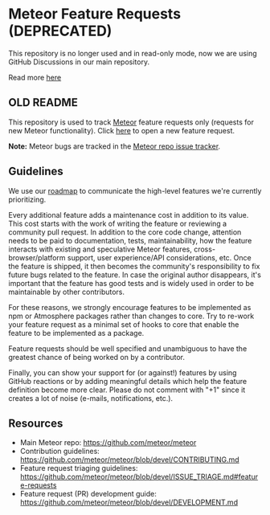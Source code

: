# Meteor Feature Requests (DEPRECATED)

This repository is no longer used and in read-only mode, now we are using GitHub Discussions in our main repository. 

Read more [here](https://github.com/meteor/meteor/discussions/11504)

## OLD README

This repository is used to track [Meteor](https://github.com/meteor/meteor) feature requests only (requests for new Meteor functionality). Click [here](https://github.com/meteor/meteor-feature-requests/issues/new) to open a new feature request.

**Note:** Meteor bugs are tracked in the [Meteor repo issue tracker](https://github.com/meteor/meteor/issues).

## Guidelines

We use our [roadmap](https://github.com/meteor/meteor/blob/devel/Roadmap.md) to communicate the high-level features we're currently prioritizing.

Every additional feature adds a maintenance cost in addition to its value. This cost starts with the work of writing the feature or reviewing a community pull request. In addition to the core code change, attention needs to be paid to documentation, tests, maintainability, how the feature interacts with existing and speculative Meteor features, cross-browser/platform support, user experience/API considerations, etc. Once the feature is shipped, it then becomes the community's responsibility to fix future bugs related to the feature. In case the original author disappears, it's important that the feature has good tests and is widely used in order to be maintainable by other contributors.

For these reasons, we strongly encourage features to be implemented as npm or Atmosphere packages rather than changes to core. Try to re-work your feature request as a minimal set of hooks to core that enable the feature to be implemented as a package.

Feature requests should be well specified and unambiguous to have the greatest chance of being worked on by a contributor.

Finally, you can show your support for (or against!) features by using GitHub reactions or by adding meaningful details which help the feature definition become more clear. Please do not comment with "+1" since it creates a lot of noise (e-mails, notifications, etc.).

## Resources

- Main Meteor repo: https://github.com/meteor/meteor
- Contribution guidelines: https://github.com/meteor/meteor/blob/devel/CONTRIBUTING.md
- Feature request triaging guidelines: https://github.com/meteor/meteor/blob/devel/ISSUE_TRIAGE.md#feature-requests
- Feature request (PR) development guide: https://github.com/meteor/meteor/blob/devel/DEVELOPMENT.md
